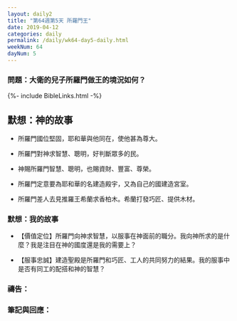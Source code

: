 ```yaml
---
layout: daily2
title: "第64週第5天 所羅門王"
date: 2019-04-12
categories: daily
permalink: /daily/wk64-day5-daily.html
weekNum: 64
dayNum: 5
---
```


### 問題：大衛的兒子所羅門做王的境況如何？
 
{%- include BibleLinks.html -%}

## 默想：神的故事
+ 所羅門國位堅固，耶和華與他同在，使他甚為尊大。

+ 所羅門對神求智慧、聰明，好判斷眾多的民。

+ 神賜所羅門智慧、聰明，也賜資財、豐富、尊榮。

+ 所羅門定意要為耶和華的名建造殿宇，又為自己的國建造宮室。

+ 所羅門差人去見推羅王希蘭求香柏木。希蘭打發巧匠、提供木材。

### 默想：我的故事
+ 【價值定位】所羅門向神求智慧，以服事在神面前的職分。我向神所求的是什麼？我是注目在神的國度還是我的需要上？

+ 【服事忠誠】建造聖殿是所羅門和巧匠、工人的共同努力的結果。我的服事中是否有同工的配搭和神的智慧？

### 禱告：

### 筆記與回應：
